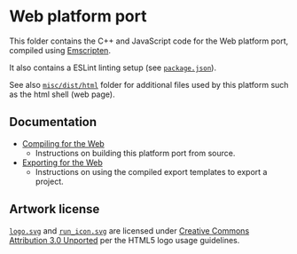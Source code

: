 # Web platform port

This folder contains the C++ and JavaScript code for the Web platform port,
compiled using [Emscripten](https://emscripten.org/).

It also contains a ESLint linting setup (see [`package.json`](package.json)).

See also [`misc/dist/html`](/misc/dist/html) folder for additional files used by
this platform such as the html shell (web page).

## Documentation

- [Compiling for the Web](https://docs.godotengine.org/en/latest/engine_details/development/compiling/compiling_for_web.html)
  - Instructions on building this platform port from source.
- [Exporting for the Web](https://docs.godotengine.org/en/latest/tutorials/export/exporting_for_web.html)
  - Instructions on using the compiled export templates to export a project.

## Artwork license

[`logo.svg`](export/logo.svg) and [`run_icon.svg`](export/run_icon.svg) are licensed under
[Creative Commons Attribution 3.0 Unported](https://www.w3.org/html/logo/faq.html#how-licenced)
per the HTML5 logo usage guidelines.
